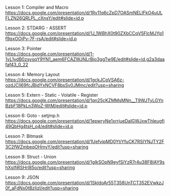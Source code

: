 Lesson 1: Compiler and Macro
https://docs.google.com/presentation/d/1Rv11q6cZpD7OASmNELIFkO4uULFLZN26QRLPL_cXnsY/edit#slide=id.p

Lesson 2: STDARG - ASSERT     
https://docs.google.com/presentation/d/1J_1WBhX0t90ZXbCCqV5FlcMJYp1f9qxOOjPv-7F-rsA/edit#slide=id.p

Lesson 3: Pointer        
https://docs.google.com/presentation/d/1-1vL1ydB0zsysqY9YN1_aem6FCAZWJNLrBjo3ggTw9E/edit#slide=id.g2a3daafaf43_0_22


Lesson 4: Memory Layout                        
https://docs.google.com/presentation/d/1gckJCpVSA6z-ozdJCll69fcJBjdYxNCVF8bsSv0JMmc/edit?usp=sharing

Lesson 5: Extern - Static - Volatile - Register     
https://docs.google.com/presentation/d/1qn25cKZMMsMNn__T9WJTyLGYnBzbF18PkLn3WoZ-WtM/edit#slide=id.p

Lesson 6: Goto - setjmp.h         
https://docs.google.com/presentation/d/1epwryNe1xrrjueDalGWJxwThleugfi49QbHg4tsH_o4/edit#slide=id.p

Lesson 7: Bitmask      
https://docs.google.com/presentation/d/1UefvipMD0YtiYfuCK7RSIYNJTY2F3C2fWZmbeqOHmyY/edit?usp=sharing

Lesson 8: Struct - Union     
https://docs.google.com/presentation/d/1gIkSOpN9eyfSiYzR7r4u38F8IAY9shXsIfiRSHrl85o/edit?usp=sharing

Lesson 9: JSON   
https://docs.google.com/presentation/d/1SkldoAr55T358UnTCT352EVwkzJ0f_aFdNs0tBzIjzI/edit?usp=sharing